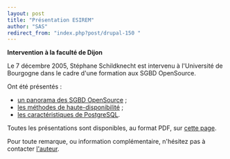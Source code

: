 ```yaml
---
layout: post
title: "Présentation ESIREM"
author: "SAS"
redirect_from: "index.php?post/drupal-150 "
---
```



<p></p>

<!--more-->


<p><strong>Intervention à la faculté de Dijon</strong></p>

<p>Le 7 décembre 2005, Stéphane Schildknecht est intervenu à l'Université de Bourgogne dans le cadre d'une formation aux SGBD OpenSource.</p>

<p>Ont été présentés&nbsp;:

</p>

<ul>

<li><a href="http://dbadialog.free.fr/Conferences/ESIREM/bdd_os_1.pdf" target="_blank">un panorama des SGBD OpenSource</a>&nbsp;;</li>

<li><a href="http://dbadialog.free.fr/Conferences/ESIREM/bdd_hd.pdf" target="_blank">les méthodes de haute-disponibilité</a>&nbsp;;</li>

<li><a href="http://dbadialog.free.fr/Conferences/ESIREM/PostgreSQL.pdf" target="_blank">les caractéristiques de PostgreSQL</a>.

</li>

</ul>

<p>

Toutes les présentations sont disponibles, au format PDF, sur <a href="http://dbadialog.free.fr/Conferences/ESIREM" target="_blank">cette page</a>.

</p>

<p>

Pour toute remarque, ou information complémentaire, n'hésitez pas à contacter <a href="mailto:stephane.schildknecht@postgresqlfr.org">l'auteur</a>.

</p>